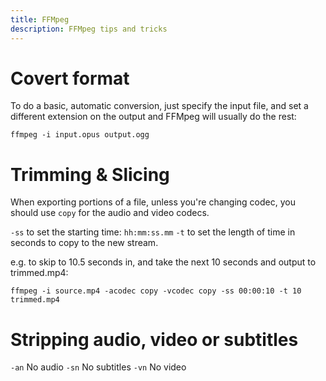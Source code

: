 ```yaml
---
title: FFMpeg
description: FFMpeg tips and tricks
---
```


# Covert format

To do a basic, automatic conversion, just specify the input file, and set a different extension on the output and FFMpeg will usually do the rest:

`ffmpeg -i input.opus output.ogg`

# Trimming & Slicing

When exporting portions of a file, unless you're changing codec, you should use `copy` for the audio and video codecs.

`-ss` to set the starting time: `hh:mm:ss.mm`
`-t` to set the length of time in seconds to copy to the new stream.

e.g. to skip to 10.5 seconds in, and take the next 10 seconds and output to trimmed.mp4:

`ffmpeg -i source.mp4 -acodec copy -vcodec copy -ss 00:00:10 -t 10 trimmed.mp4`

# Stripping audio, video or subtitles

`-an` No audio
`-sn` No subtitles
`-vn` No video